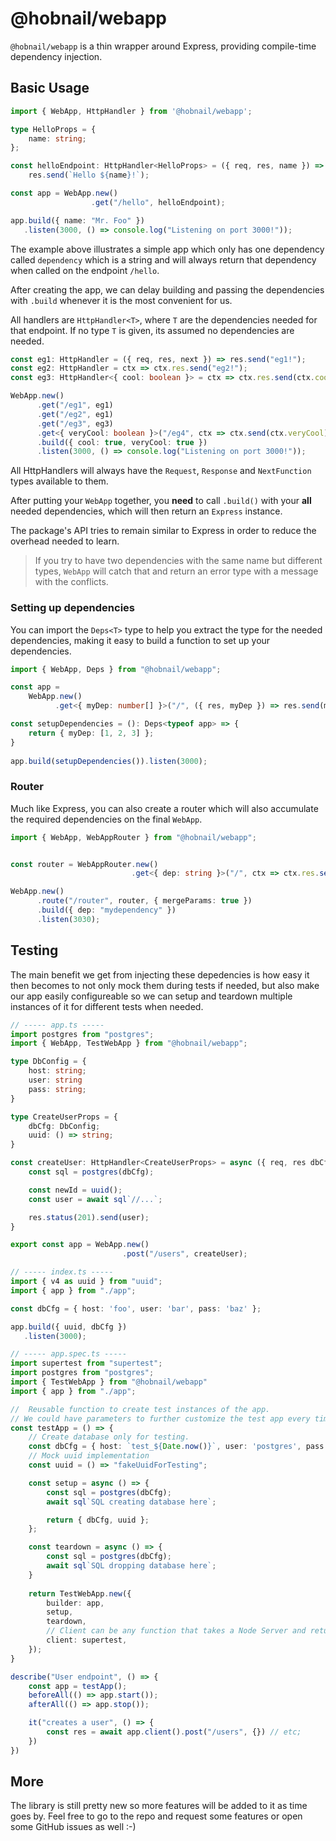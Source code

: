 # @hobnail/webapp

`@hobnail/webapp` is a thin wrapper around Express, providing compile-time dependency injection.

## Basic Usage
```ts
import { WebApp, HttpHandler } from '@hobnail/webapp';

type HelloProps = {
    name: string;
};

const helloEndpoint: HttpHandler<HelloProps> = ({ req, res, name }) =>
    res.send(`Hello ${name}!`);

const app = WebApp.new()
                  .get("/hello", helloEndpoint);

app.build({ name: "Mr. Foo" })
   .listen(3000, () => console.log("Listening on port 3000!"));
```

The example above illustrates a simple app which only has one dependency called `dependency` which is a string and will always return that dependency when called on the endpoint `/hello`.

After creating the app, we can delay building and passing the dependencies with `.build` whenever it is the most convenient for us.

All handlers are `HttpHandler<T>`, where `T` are the dependencies needed for that endpoint. If no type `T` is given, its assumed no dependencies are needed.

```ts
const eg1: HttpHandler = ({ req, res, next }) => res.send("eg1!");
const eg2: HttpHandler = ctx => ctx.res.send("eg2!");
const eg3: HttpHandler<{ cool: boolean }> = ctx => ctx.res.send(ctx.cool);

WebApp.new()
      .get("/eg1", eg1)
      .get("/eg2", eg1)
      .get("/eg3", eg3)
      .get<{ veryCool: boolean }>("/eg4", ctx => ctx.send(ctx.veryCool))
      .build({ cool: true, veryCool: true })
      .listen(3000, () => console.log("Listening on port 3000!"));
```

All HttpHandlers will always have the `Request`, `Response` and `NextFunction` types available to them.

After putting your `WebApp` together, you **need** to call `.build()` with your **all** needed dependencies, which will then return an `Express` instance.

The package's API tries to remain similar to Express in order to reduce the overhead needed to learn.

> If you try to have two dependencies with the same name but different types, `WebApp` will catch that and return an error type with a message with the conflicts.

### Setting up dependencies

You can import the `Deps<T>` type to help you extract the type for the needed dependencies, making it easy to build a function to set up your dependencies.

```ts
import { WebApp, Deps } from "@hobnail/webapp";

const app = 
    WebApp.new()
          .get<{ myDep: number[] }>("/", ({ res, myDep }) => res.send(myDep));

const setupDependencies = (): Deps<typeof app> => {
    return { myDep: [1, 2, 3] };
}
            
app.build(setupDependencies()).listen(3000);
```

### Router
Much like Express, you can also create a router which will also accumulate the required dependencies on the final `WebApp`.

```ts
import { WebApp, WebAppRouter } from "@hobnail/webapp";


const router = WebAppRouter.new()
                           .get<{ dep: string }>("/", ctx => ctx.res.send(ctx.dep));

WebApp.new()
      .route("/router", router, { mergeParams: true })
      .build({ dep: "mydependency" })
      .listen(3030);
```

## Testing

The main benefit we get from injecting these depedencies is how easy it then becomes to not only mock them during tests if needed, but also make our app easily configureable so we can setup and teardown multiple instances of it for different tests when needed.

```ts
// ----- app.ts -----
import postgres from "postgres";
import { WebApp, TestWebApp } from "@hobnail/webapp";

type DbConfig = {
    host: string;
    user: string
    pass: string;
}

type CreateUserProps = {
    dbCfg: DbConfig;
    uuid: () => string;
}

const createUser: HttpHandler<CreateUserProps> = async ({ req, res dbCfg, uuid }) => {
    const sql = postgres(dbCfg);

    const newId = uuid();
    const user = await sql`//...`;

    res.status(201).send(user);
}

export const app = WebApp.new()
                         .post("/users", createUser);

// ----- index.ts -----
import { v4 as uuid } from "uuid";
import { app } from "./app";

const dbCfg = { host: 'foo', user: 'bar', pass: 'baz' };

app.build({ uuid, dbCfg })
   .listen(3000);

// ----- app.spec.ts -----
import supertest from "supertest";
import postgres from "postgres";
import { TestWebApp } from "@hobnail/webapp"
import { app } from "./app";

//  Reusable function to create test instances of the app.
// We could have parameters to further customize the test app every time its created.
const testApp = () => {
    // Create database only for testing.
    const dbCfg = { host: `test_${Date.now()}`, user: 'postgres', pass: 'postgres' };
    // Mock uuid implementation
    const uuid = () => "fakeUuidForTesting";

    const setup = async () => {
        const sql = postgres(dbCfg);
        await sql`SQL creating database here`;

        return { dbCfg, uuid };
    };

    const teardown = async () => {
        const sql = postgres(dbCfg);
        await sql`SQL dropping database here`;
    }
    
    return TestWebApp.new({
        builder: app,
        setup,
        teardown,
        // Client can be any function that takes a Node Server and returns a testing client.
        client: supertest, 
    });
}

describe("User endpoint", () => {
    const app = testApp();
    beforeAll(() => app.start());
    afterAll(() => app.stop());

    it("creates a user", () => {
        const res = await app.client().post("/users", {}) // etc;
    })
})

```

## More
The library is still pretty new so more features will be added to it as time goes by. Feel free to go to the repo and request some features or open some GitHub issues as well :-)